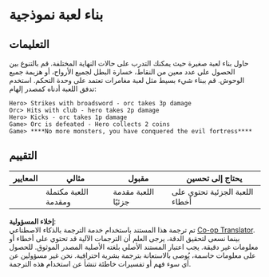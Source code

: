 <!--
CO_OP_TRANSLATOR_METADATA:
{
  "original_hash": "24201cf428c7edba1ccec2a78a0dd8f8",
  "translation_date": "2025-08-25T22:37:47+00:00",
  "source_file": "6-space-game/6-end-condition/assignment.md",
  "language_code": "ar"
}
-->
# بناء لعبة نموذجية

## التعليمات

حاول بناء لعبة صغيرة حيث يمكنك التدرب على حالات النهاية المختلفة. قم بالتنوع بين الحصول على عدد معين من النقاط، خسارة البطل لجميع الأرواح، أو هزيمة جميع الوحوش. قم ببناء شيء بسيط مثل لعبة مغامرات تعتمد على وحدة التحكم. استخدم تدفق اللعبة أدناه كمصدر إلهام:

```
Hero> Strikes with broadsword - orc takes 3p damage
Orc> Hits with club - hero takes 2p damage
Hero> Kicks - orc takes 1p damage
Game> Orc is defeated - Hero collects 2 coins
Game> ****No more monsters, you have conquered the evil fortress****
```

## التقييم

| المعايير | مثالي                  | مقبول                      | يحتاج إلى تحسين            |
| -------- | ---------------------- | --------------------------- | -------------------------- |
|          | اللعبة مكتملة ومقدمة   | اللعبة مقدمة جزئيًا        | اللعبة الجزئية تحتوي على أخطاء |

**إخلاء المسؤولية**:  
تم ترجمة هذا المستند باستخدام خدمة الترجمة بالذكاء الاصطناعي [Co-op Translator](https://github.com/Azure/co-op-translator). بينما نسعى لتحقيق الدقة، يرجى العلم أن الترجمات الآلية قد تحتوي على أخطاء أو معلومات غير دقيقة. يجب اعتبار المستند الأصلي بلغته الأصلية المصدر الموثوق. للحصول على معلومات حاسمة، يُوصى بالاستعانة بترجمة بشرية احترافية. نحن غير مسؤولين عن أي سوء فهم أو تفسيرات خاطئة تنشأ عن استخدام هذه الترجمة.